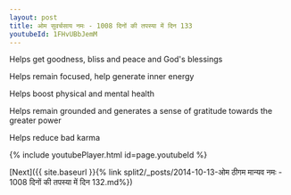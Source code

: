 ```yaml
---
layout: post
title: ओम सुवर्चसाय नमः - 1008 दिनों की तपस्या में दिन 133
youtubeId: 1FHvUBbJemM
---
```

 
 
Helps get goodness, bliss and peace and God's blessings
 
Helps remain focused, help generate inner energy 
 
Helps boost physical and mental health 
 
Helps remain grounded and generates a sense of gratitude towards the greater power 
 
Helps reduce bad karma
 
 
 
 


{% include youtubePlayer.html id=page.youtubeId %}
 
[Next]({{ site.baseurl }}{% link  split2/_posts/2014-10-13-ओम ठीगम मान्यव नमः - 1008 दिनों की तपस्या में दिन 132.md%})
 
